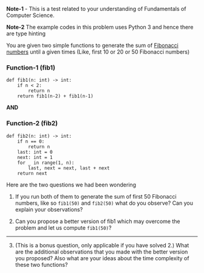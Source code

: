 **Note-1** - This is a test related to your understanding of Fundamentals of Computer Science.

**Note-2** The example codes in this problem uses Python 3 and hence there are type hinting


You are given two simple functions to generate the sum of [Fibonacci numbers](https://en.wikipedia.org/wiki/Fibonacci_number) until a given times (Like, first 10 or 20 or 50 Fibonacci numbers)

### Function-1 (fib1)

```
def fib1(n: int) -> int:
    if n < 2:
        return n
    return fib1(n-2) + fib1(n-1)
```

**AND**

### Function-2 (fib2)

```
def fib2(n: int) -> int:
    if n == 0:
        return n
    last: int = 0
    next: int = 1
    for _ in range(1, n):
        last, next = next, last + next
    return next
```

Here are the two questions we had been wondering

1. If you run both of them to generate the sum of first 50 Fibonacci numbers, like so `fib1(50)` and `fib2(50)` what do you observe? Can you explain your observations?

2. Can you propose a better version of fib1 which may overcome the problem and let us compute `fib1(50)`? 

--------

3. (This is a bonus question, only applicable if you have solved 2.) What are the additional observations that you made with the better version you proposed? Also what are your ideas about the time complexity of these two functions?